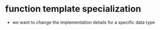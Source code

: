 # function template specialization
- we want to change the implementation details for a specific data type